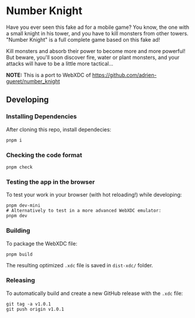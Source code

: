 # Number Knight

Have you ever seen this fake ad for a mobile game? You know, the one with a small knight in his tower, and you have to kill monsters from other towers.
"Number Knight" is a full complete game based on this fake ad!

Kill monsters and absorb their power to become more and more powerful!
But beware, you'll soon discover fire, water or plant monsters, and your attacks will have to be a little more tactical...

**NOTE:** This is a port to WebXDC of https://github.com/adrien-gueret/number_knight

## Developing

### Installing Dependencies

After cloning this repo, install dependecies:

```
pnpm i
```

### Checking the code format

```
pnpm check
```

### Testing the app in the browser

To test your work in your browser (with hot reloading!) while developing:

```
pnpm dev-mini
# Alternatively to test in a more advanced WebXDC emulator:
pnpm dev
```

### Building

To package the WebXDC file:

```
pnpm build
```

The resulting optimized `.xdc` file is saved in `dist-xdc/` folder.

### Releasing

To automatically build and create a new GitHub release with the `.xdc` file:

```
git tag -a v1.0.1
git push origin v1.0.1
```
